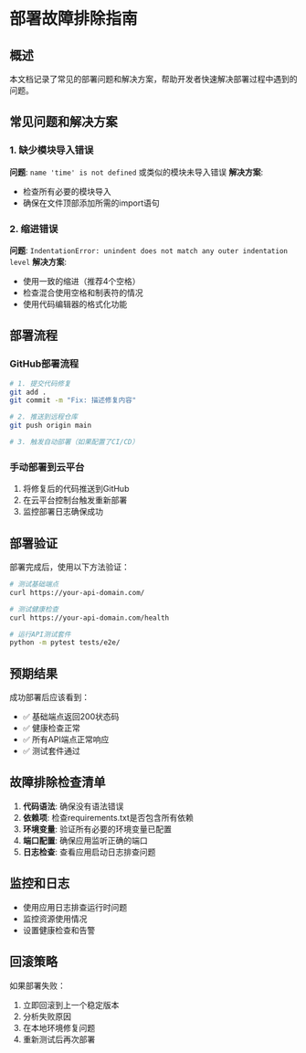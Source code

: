 # 部署故障排除指南

## 概述

本文档记录了常见的部署问题和解决方案，帮助开发者快速解决部署过程中遇到的问题。

## 常见问题和解决方案

### 1. 缺少模块导入错误
**问题**: `name 'time' is not defined` 或类似的模块未导入错误
**解决方案**: 
- 检查所有必要的模块导入
- 确保在文件顶部添加所需的import语句

### 2. 缩进错误
**问题**: `IndentationError: unindent does not match any outer indentation level`
**解决方案**:
- 使用一致的缩进（推荐4个空格）
- 检查混合使用空格和制表符的情况
- 使用代码编辑器的格式化功能

## 部署流程

### GitHub部署流程
```bash
# 1. 提交代码修复
git add .
git commit -m "Fix: 描述修复内容"

# 2. 推送到远程仓库
git push origin main

# 3. 触发自动部署（如果配置了CI/CD）
```

### 手动部署到云平台
1. 将修复后的代码推送到GitHub
2. 在云平台控制台触发重新部署
3. 监控部署日志确保成功

## 部署验证

部署完成后，使用以下方法验证：

```bash
# 测试基础端点
curl https://your-api-domain.com/

# 测试健康检查
curl https://your-api-domain.com/health

# 运行API测试套件
python -m pytest tests/e2e/
```

## 预期结果

成功部署后应该看到：
- ✅ 基础端点返回200状态码
- ✅ 健康检查正常
- ✅ 所有API端点正常响应
- ✅ 测试套件通过

## 故障排除检查清单

1. **代码语法**: 确保没有语法错误
2. **依赖项**: 检查requirements.txt是否包含所有依赖
3. **环境变量**: 验证所有必要的环境变量已配置
4. **端口配置**: 确保应用监听正确的端口
5. **日志检查**: 查看应用启动日志排查问题

## 监控和日志

- 使用应用日志排查运行时问题
- 监控资源使用情况
- 设置健康检查和告警

## 回滚策略

如果部署失败：
1. 立即回滚到上一个稳定版本
2. 分析失败原因
3. 在本地环境修复问题
4. 重新测试后再次部署
